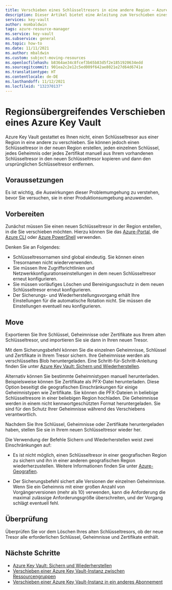 ```yaml
---
title: Verschieben eines Schlüsseltresors in eine andere Region – Azure Key Vault| Microsoft-Dokumentation
description: Dieser Artikel bietet eine Anleitung zum Verschieben eines Schlüsseltresors in eine andere Region.
services: key-vault
author: msmbaldwin
tags: azure-resource-manager
ms.service: key-vault
ms.subservice: general
ms.topic: how-to
ms.date: 11/11/2021
ms.author: mbaldwin
ms.custom: subject-moving-resources
ms.openlocfilehash: b8364ae34c8fcef3b65b83d5f2e1851920634edd
ms.sourcegitcommit: 901ea2c2e12c5ed009f642ae8021e27d64d6741e
ms.translationtype: HT
ms.contentlocale: de-DE
ms.lasthandoff: 11/12/2021
ms.locfileid: "132370137"
---
```

# <a name="move-an-azure-key-vault-across-regions"></a>Regionsübergreifendes Verschieben eines Azure Key Vault

Azure Key Vault gestattet es Ihnen nicht, einen Schlüsseltresor aus einer Region in eine andere zu verschieben. Sie können jedoch einen Schlüsseltresor in der neuen Region erstellen, jeden einzelnen Schlüssel, jedes Geheimnis oder jedes Zertifikat manuell aus Ihrem vorhandenen Schlüsseltresor in den neuen Schlüsseltresor kopieren und dann den ursprünglichen Schlüsseltresor entfernen.

## <a name="prerequisites"></a>Voraussetzungen

Es ist wichtig, die Auswirkungen dieser Problemumgehung zu verstehen, bevor Sie versuchen, sie in einer Produktionsumgebung anzuwenden.

## <a name="prepare"></a>Vorbereiten

Zunächst müssen Sie einen neuen Schlüsseltresor in der Region erstellen, in die Sie verschieben möchten. Hierzu können Sie das [Azure-Portal](quick-create-portal.md), die [Azure CLI](quick-create-cli.md) oder [Azure PowerShell](quick-create-powershell.md) verwenden.

Denken Sie an Folgendes:

* Schlüsseltresornamen sind global eindeutig. Sie können einen Tresornamen nicht wiederverwenden.
* Sie müssen Ihre Zugriffsrichtlinien und Netzwerkkonfigurationseinstellungen in dem neuen Schlüsseltresor erneut konfigurieren.
* Sie müssen vorläufiges Löschen und Bereinigungsschutz in dem neuen Schlüsseltresor erneut konfigurieren.
* Der Sicherungs- und Wiederherstellungsvorgang erhält Ihre Einstellungen für die automatische Rotation nicht. Sie müssen die Einstellungen eventuell neu konfigurieren.

## <a name="move"></a>Move

Exportieren Sie Ihre Schlüssel, Geheimnisse oder Zertifikate aus Ihrem alten Schlüsseltresor, und importieren Sie sie dann in Ihren neuen Tresor. 

Mit dem Sicherungsbefehl können Sie die einzelnen Geheimnisse, Schlüssel und Zertifikate in Ihrem Tresor sichern. Ihre Geheimnisse werden als verschlüsseltes Blob heruntergeladen.  Eine Schritt-für-Schritt-Anleitung finden Sie unter [Azure Key Vault: Sichern und Wiederherstellen](backup.md).

Alternativ können Sie bestimmte Geheimnistypen manuell herunterladen. Beispielsweise können Sie Zertifikate als PFX-Datei herunterladen. Diese Option beseitigt die geografischen Einschränkungen für einige Geheimnistypen wie Zertifikate. Sie können die PFX-Dateien in beliebige Schlüsseltresore in einer beliebigen Region hochladen. Die Geheimnisse werden in einem nicht kennwortgeschützten Format heruntergeladen. Sie sind für den Schutz Ihrer Geheimnisse während des Verschiebens verantwortlich.

Nachdem Sie Ihre Schlüssel, Geheimnisse oder Zertifikate heruntergeladen haben, stellen Sie sie in Ihrem neuen Schlüsseltresor wieder her. 

Die Verwendung der Befehle Sichern und Wiederherstellen weist zwei Einschränkungen auf:

* Es ist nicht möglich, einen Schlüsseltresor in einer geografischen Region zu sichern und ihn in einer anderen geografischen Region wiederherzustellen. Weitere Informationen finden Sie unter [Azure-Geografien](https://azure.microsoft.com/global-infrastructure/geographies/).

* Der Sicherungsbefehl sichert alle Versionen der einzelnen Geheimnisse. Wenn Sie ein Geheimnis mit einer großen Anzahl von Vorgängerversionen (mehr als 10) verwenden, kann die Anforderung die maximal zulässige Anforderungsgröße überschreiten, und der Vorgang schlägt eventuell fehl.

## <a name="verify"></a>Überprüfung

Überprüfen Sie vor dem Löschen Ihres alten Schlüsseltresors, ob der neue Tresor alle erforderlichen Schlüssel, Geheimnisse und Zertifikate enthält. 


## <a name="next-steps"></a>Nächste Schritte

- [Azure Key Vault: Sichern und Wiederherstellen](backup.md)
- [Verschieben einer Azure Key Vault-Instanz zwischen Ressourcengruppen](move-resourcegroup.md)
- [Verschieben einer Azure Key Vault-Instanz in ein anderes Abonnement](move-subscription.md)